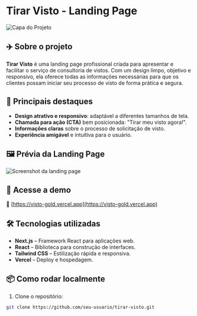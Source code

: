 # Tirar Visto - Landing Page

![Capa do Projeto](./capa.png)

## ✈️ Sobre o projeto

**Tirar Visto** é uma landing page profissional criada para apresentar e facilitar o serviço de consultoria de vistos. Com um design limpo, objetivo e responsivo, ela oferece todas as informações necessárias para que os clientes possam iniciar seu processo de visto de forma prática e segura.

## 🌟 Principais destaques

- **Design atrativo e responsivo**: adaptável a diferentes tamanhos de tela.
- **Chamada para ação (CTA)** bem posicionada: "Tirar meu visto agora!".
- **Informações claras** sobre o processo de solicitação de visto.
- **Experiência amigável** e intuitiva para o usuário.

## 🖼️ Prévia da Landing Page

![Screenshot da landing page](./capa.png)

## 🚀 Acesse a demo

🔗 [https://visto-gold.vercel.app](https://visto-gold.vercel.app)

## 🛠️ Tecnologias utilizadas

- **Next.js** – Framework React para aplicações web.
- **React** – Biblioteca para construção de interfaces.
- **Tailwind CSS** – Estilização rápida e responsiva.
- **Vercel** – Deploy e hospedagem.

## 📦 Como rodar localmente

1. Clone o repositório:

```bash
git clone https://github.com/seu-usuario/tirar-visto.git
